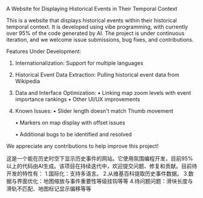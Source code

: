 A Website for Displaying Historical Events in Their Temporal Context

This is a website that displays historical events within their historical temporal context. It is developed using vibe programming, with currently over 95% of the code generated by AI. The project is under continuous iteration, and we welcome issue submissions, bug fixes, and contributions.

Features Under Development:

1. Internationalization: Support for multiple languages
2. Historical Event Data Extraction: Pulling historical event data from Wikipedia
3. Data and Interface Optimization: 
   • Linking map zoom levels with event importance rankings
   • Other UI/UX improvements

4. Known Issues:
   • Slider length doesn't match Thumb movement

   • Markers on map display with offset issues

   • Additional bugs to be identified and resolved


We appreciate any contributions to help improve this project!

这是一个能在历史时空下显示历史事件的网站。它使用氛围编程开发，目前95%以上的代码由AI生成。该项目在持续迭代中，欢迎提交问题、修复和贡献。目前待开发的特性有：
1.国际化：支持多语言。
2.从维基百科提取历史事件数据。
3.数据与界面优化：地图缩放与事件重要性等级挂钩等等
4.待问题问题：滑块长度与滑轨不匹配、地图标记显示偏移等等
